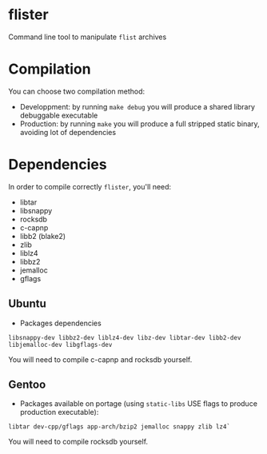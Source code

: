 # flister
Command line tool to manipulate `flist` archives

# Compilation
You can choose two compilation method:
 - Developpment: by running `make debug` you will produce a shared library debuggable executable
 - Production: by running `make` you will produce a full stripped static binary, avoiding lot of dependencies

# Dependencies
In order to compile correctly `flister`, you'll need:
- libtar
- libsnappy
- rocksdb
- c-capnp
- libb2 (blake2)
- zlib
- liblz4
- libbz2
- jemalloc
- gflags

## Ubuntu
- Packages dependencies
```
libsnappy-dev libbz2-dev liblz4-dev libz-dev libtar-dev libb2-dev libjemalloc-dev libgflags-dev
```
You will need to compile c-capnp and rocksdb yourself.

## Gentoo
- Packages available on portage (using `static-libs` USE flags to produce production executable):
```
libtar dev-cpp/gflags app-arch/bzip2 jemalloc snappy zlib lz4`
```
You will need to compile rocksdb yourself.
